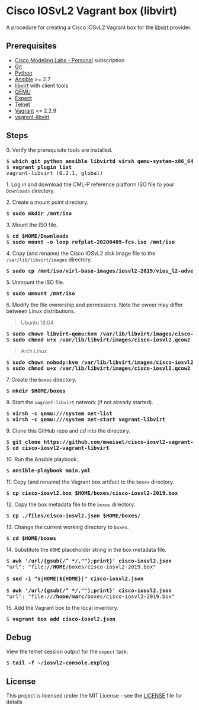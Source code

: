 # Cisco IOSvL2 Vagrant box (libvirt)

A procedure for creating a Cisco IOSvL2 Vagrant box for the [libvirt](https://libvirt.org) provider.

## Prerequisites

  * [Cisco Modeling Labs - Personal](https://learningnetworkstore.cisco.com/cisco-modeling-labs-personal) subscription
  * [Git](https://git-scm.com)
  * [Python](https://www.python.org)
  * [Ansible](https://docs.ansible.com/ansible/latest/index.html) >= 2.7
  * [libvirt](https://libvirt.org) with client tools
  * [QEMU](https://www.qemu.org)
  * [Expect](https://en.wikipedia.org/wiki/Expect)
  * [Telnet](https://en.wikipedia.org/wiki/Telnet)
  * [Vagrant](https://www.vagrantup.com) <= 2.2.9
  * [vagrant-libvirt](https://github.com/vagrant-libvirt/vagrant-libvirt)

## Steps

0\. Verify the prerequisite tools are installed.

<pre>
$ <b>which git python ansible libvirtd virsh qemu-system-x86_64 expect telnet vagrant</b>
$ <b>vagrant plugin list</b>
vagrant-libvirt (0.2.1, global)
</pre>

1\. Log in and download the CML-P reference platform ISO file to your `Downloads` directory.

2\. Create a mount point directory.

<pre>
$ <b>sudo mkdir /mnt/iso</b>
</pre>

3\. Mount the ISO file.

<pre>
$ <b>cd $HOME/Downloads</b>
$ <b>sudo mount -o loop refplat-20200409-fcs.iso /mnt/iso</b>
</pre>

4\. Copy (and rename) the Cisco IOSvL2 disk image file to the `/var/lib/libvirt/images` directory.

<pre>
$ <b>sudo cp /mnt/iso/virl-base-images/iosvl2-2019/vios_l2-adventerprisek9-m.ssa.high_iron_20190423.qcow2 /var/lib/libvirt/images/cisco-iosvl2.qcow2</b>
</pre>

5\. Unmount the ISO file.

<pre>
$ <b>sudo umount /mnt/iso</b>
</pre>

6\. Modify the file ownership and permissions. Note the owner may differ between Linux distributions.

> Ubuntu 18.04

<pre>
$ <b>sudo chown libvirt-qemu:kvm /var/lib/libvirt/images/cisco-iosvl2.qcow2</b>
$ <b>sudo chmod u+x /var/lib/libvirt/images/cisco-iosvl2.qcow2</b>
</pre>

> Arch Linux

<pre>
$ <b>sudo chown nobody:kvm /var/lib/libvirt/images/cisco-iosvl2.qcow2</b>
$ <b>sudo chmod u+x /var/lib/libvirt/images/cisco-iosvl2.qcow2</b>
</pre>

7\. Create the `boxes` directory.

<pre>
$ <b>mkdir $HOME/boxes</b>
</pre>

8\. Start the `vagrant-libvirt` network (if not already started).

<pre>
$ <b>virsh -c qemu:///system net-list</b>
$ <b>virsh -c qemu:///system net-start vagrant-libvirt</b>
</pre>

9\. Clone this GitHub repo and _cd_ into the directory.

<pre>
$ <b>git clone https://github.com/mweisel/cisco-iosvl2-vagrant-libvirt</b>
$ <b>cd cisco-iosvl2-vagrant-libvirt</b>
</pre>

10\. Run the Ansible playbook.

<pre>
$ <b>ansible-playbook main.yml</b>
</pre>

11\. Copy (and rename) the Vagrant box artifact to the `boxes` directory.

<pre>
$ <b>cp cisco-iosvl2.box $HOME/boxes/cisco-iosvl2-2019.box</b>
</pre>

12\. Copy the box metadata file to the `boxes` directory.

<pre>
$ <b>cp ./files/cisco-iosvl2.json $HOME/boxes/</b>
</pre>

13\. Change the current working directory to `boxes`.

<pre>
$ <b>cd $HOME/boxes</b>
</pre>

14\. Substitute the `HOME` placeholder string in the box metadata file.

<pre>
$ <b>awk '/url/{gsub(/^ */,"");print}' cisco-iosvl2.json</b>
"url": "file://<b>HOME</b>/boxes/cisco-iosvl2-2019.box"

$ <b>sed -i "s|HOME|${HOME}|" cisco-iosvl2.json</b>

$ <b>awk '/url/{gsub(/^ */,"");print}' cisco-iosvl2.json</b>
"url": "file://<b>/home/marc</b>/boxes/cisco-iosvl2-2019.box"
</pre>

15\. Add the Vagrant box to the local inventory.

<pre>
$ <b>vagrant box add cisco-iosvl2.json</b>
</pre>

## Debug

View the telnet session output for the `expect` task:

<pre>
$ <b>tail -f ~/iosvl2-console.explog</b>
</pre>

## License

This project is licensed under the MIT License - see the [LICENSE](LICENSE) file for details
